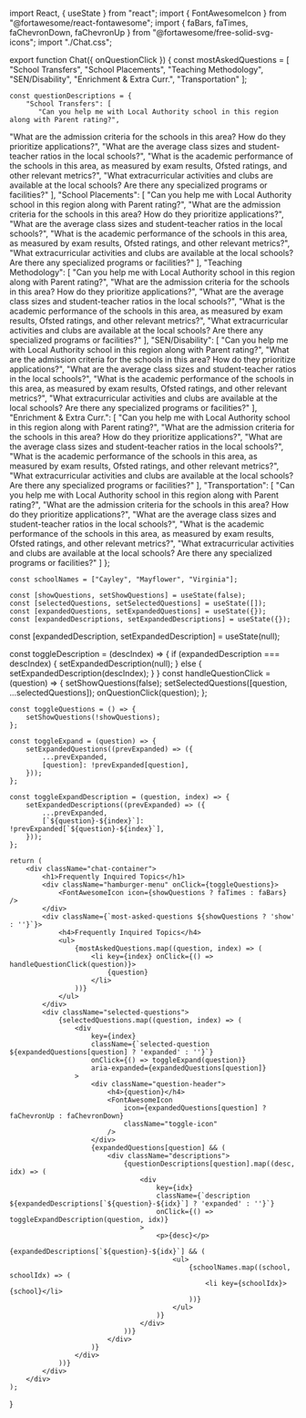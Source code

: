import React, { useState } from "react";
import { FontAwesomeIcon } from "@fortawesome/react-fontawesome";
import { faBars, faTimes, faChevronDown, faChevronUp } from "@fortawesome/free-solid-svg-icons";
import "./Chat.css";

export function Chat({ onQuestionClick }) {
    const mostAskedQuestions = [
        "School Transfers",
        "School Placements",
        "Teaching Methodology",
        "SEN/Disability",
        "Enrichment & Extra Curr.",
        "Transportation"
    ];

    const questionDescriptions = {
        "School Transfers": [
           "Can you help me with Local Authority school in this region along with Parent rating?",
"What are the admission criteria for the schools in this area? How do they prioritize applications?",
"What are the average class sizes and student-teacher ratios in the local schools?",
"What is the academic performance of the schools in this area, as measured by exam results, Ofsted ratings, and other relevant metrics?",
"What extracurricular activities and clubs are available at the local schools? Are there any specialized programs or facilities?"
        ],
        "School Placements": [
           "Can you help me with Local Authority school in this region along with Parent rating?",
"What are the admission criteria for the schools in this area? How do they prioritize applications?",
"What are the average class sizes and student-teacher ratios in the local schools?",
"What is the academic performance of the schools in this area, as measured by exam results, Ofsted ratings, and other relevant metrics?",
"What extracurricular activities and clubs are available at the local schools? Are there any specialized programs or facilities?"
        ],
        "Teaching Methodology": [
            "Can you help me with Local Authority school in this region along with Parent rating?",
"What are the admission criteria for the schools in this area? How do they prioritize applications?",
"What are the average class sizes and student-teacher ratios in the local schools?",
"What is the academic performance of the schools in this area, as measured by exam results, Ofsted ratings, and other relevant metrics?",
"What extracurricular activities and clubs are available at the local schools? Are there any specialized programs or facilities?"
        ],
        "SEN/Disability": [
           "Can you help me with Local Authority school in this region along with Parent rating?",
"What are the admission criteria for the schools in this area? How do they prioritize applications?",
"What are the average class sizes and student-teacher ratios in the local schools?",
"What is the academic performance of the schools in this area, as measured by exam results, Ofsted ratings, and other relevant metrics?",
"What extracurricular activities and clubs are available at the local schools? Are there any specialized programs or facilities?"
        ],
        "Enrichment & Extra Curr.": [
            "Can you help me with Local Authority school in this region along with Parent rating?",
"What are the admission criteria for the schools in this area? How do they prioritize applications?",
"What are the average class sizes and student-teacher ratios in the local schools?",
"What is the academic performance of the schools in this area, as measured by exam results, Ofsted ratings, and other relevant metrics?",
"What extracurricular activities and clubs are available at the local schools? Are there any specialized programs or facilities?"
        ],
        "Transportation": [
            "Can you help me with Local Authority school in this region along with Parent rating?",
"What are the admission criteria for the schools in this area? How do they prioritize applications?",
"What are the average class sizes and student-teacher ratios in the local schools?",
"What is the academic performance of the schools in this area, as measured by exam results, Ofsted ratings, and other relevant metrics?",
"What extracurricular activities and clubs are available at the local schools? Are there any specialized programs or facilities?"
        ]
    };

    const schoolNames = ["Cayley", "Mayflower", "Virginia"];

    const [showQuestions, setShowQuestions] = useState(false);
    const [selectedQuestions, setSelectedQuestions] = useState([]);
    const [expandedQuestions, setExpandedQuestions] = useState({});
    const [expandedDescriptions, setExpandedDescriptions] = useState({});
    
const [expandedDescription, setExpandedDescription] = useState(null);

const toggleDescription = (descIndex) => {
  if (expandedDescription === descIndex) {
    setExpandedDescription(null); 
  } else {
    setExpandedDescription(descIndex);
  }
}
    const handleQuestionClick = (question) => {
        setShowQuestions(false);
        setSelectedQuestions([question, ...selectedQuestions]);
        onQuestionClick(question);
    };

    const toggleQuestions = () => {
        setShowQuestions(!showQuestions);
    };

    const toggleExpand = (question) => {
        setExpandedQuestions((prevExpanded) => ({
            ...prevExpanded,
            [question]: !prevExpanded[question],
        }));
    };

    const toggleExpandDescription = (question, index) => {
        setExpandedDescriptions((prevExpanded) => ({
            ...prevExpanded,
            [`${question}-${index}`]: !prevExpanded[`${question}-${index}`],
        }));
    };

    return (
        <div className="chat-container">
            <h1>Frequently Inquired Topics</h1>
            <div className="hamburger-menu" onClick={toggleQuestions}>
                <FontAwesomeIcon icon={showQuestions ? faTimes : faBars} />
            </div>
            <div className={`most-asked-questions ${showQuestions ? 'show' : ''}`}>
                <h4>Frequently Inquired Topics</h4>
                <ul>
                    {mostAskedQuestions.map((question, index) => (
                        <li key={index} onClick={() => handleQuestionClick(question)}>
                            {question}
                        </li>
                    ))}
                </ul>
            </div>
            <div className="selected-questions">
                {selectedQuestions.map((question, index) => (
                    <div
                        key={index}
                        className={`selected-question ${expandedQuestions[question] ? 'expanded' : ''}`}
                        onClick={() => toggleExpand(question)}
                        aria-expanded={expandedQuestions[question]}
                    >
                        <div className="question-header">
                            <h4>{question}</h4>
                            <FontAwesomeIcon
                                icon={expandedQuestions[question] ? faChevronUp : faChevronDown}
                                className="toggle-icon"
                            />
                        </div>
                        {expandedQuestions[question] && (
                            <div className="descriptions">
                                {questionDescriptions[question].map((desc, idx) => (
                                    <div
                                        key={idx}
                                        className={`description ${expandedDescriptions[`${question}-${idx}`] ? 'expanded' : ''}`}
                                        onClick={() => toggleExpandDescription(question, idx)}
                                    >
                                        <p>{desc}</p>
                                        {expandedDescriptions[`${question}-${idx}`] && (
                                            <ul>
                                                {schoolNames.map((school, schoolIdx) => (
                                                    <li key={schoolIdx}>{school}</li>
                                                ))}
                                            </ul>
                                        )}
                                    </div>
                                ))}
                            </div>
                        )}
                    </div>
                ))}
            </div>
        </div>
    );
}
